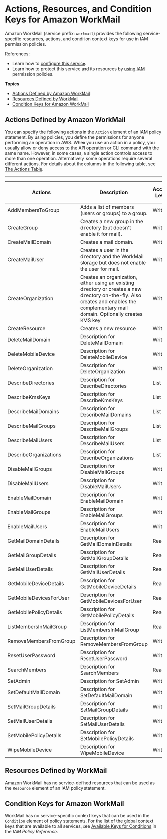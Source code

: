 # Actions, Resources, and Condition Keys for Amazon WorkMail<a name="list_amazonworkmail"></a>

Amazon WorkMail \(service prefix: `workmail`\) provides the following service\-specific resources, actions, and condition context keys for use in IAM permission policies\.

References:
+ Learn how to [configure this service](https://docs.aws.amazon.com/workmail/latest/adminguide/)\.
+ Learn how to protect this service and its resources by [using IAM](https://docs.aws.amazon.com/workmail/latest/adminguide/iam_users_groups.html) permission policies\.

**Topics**
+ [Actions Defined by Amazon WorkMail](#amazonworkmail-actions-as-permissions)
+ [Resources Defined by WorkMail](#amazonworkmail-resources-for-iam-policies)
+ [Condition Keys for Amazon WorkMail](#amazonworkmail-policy-keys)

## Actions Defined by Amazon WorkMail<a name="amazonworkmail-actions-as-permissions"></a>

You can specify the following actions in the `Action` element of an IAM policy statement\. By using policies, you define the permissions for anyone performing an operation in AWS\. When you use an action in a policy, you usually allow or deny access to the API operation or CLI command with the same name\. However, in some cases, a single action controls access to more than one operation\. Alternatively, some operations require several different actions\. For details about the columns in the following table, see [The Actions Table](reference_policies_actions-resources-contextkeys.md#actions_table)\.


****  

| Actions | Description | Access Level | Resource Types \(\*required\) | Condition Keys | Dependent Actions | 
| --- | --- | --- | --- | --- | --- | 
|   AddMembersToGroup  | Adds a list of members \(users or groups\) to a group\. | Write |  |  |  | 
|   CreateGroup  | Creates a new group in the directory \(but doesn't enable it for mail\)\. | Write |  |  |  | 
|   CreateMailDomain  | Creates a mail domain\. | Write |  |  |  | 
|   CreateMailUser  | Creates a user in the directory and the WorkMail storage but does not enable the user for mail\. | Write |  |  |  | 
|   CreateOrganization  | Creates an organization, either using an existing directory or creates a new directory on\-the\-fly\. Also creates and enables the complementary mail domain\. Optionally creates KMS key | Write |  |  |  | 
|   CreateResource  | Creates a new resource | Write |  |  |  | 
|   DeleteMailDomain  | Description for DeleteMailDomain | Write |  |  |  | 
|   DeleteMobileDevice  | Description for DeleteMobileDevice | Write |  |  |  | 
|   DeleteOrganization  | Description for DeleteOrganization | Write |  |  |  | 
|   DescribeDirectories  | Description for DescribeDirectories | List |  |  |  | 
|   DescribeKmsKeys  | Description for DescribeKmsKeys | List |  |  |  | 
|   DescribeMailDomains  | Description for DescribeMailDomains | List |  |  |  | 
|   DescribeMailGroups  | Description for DescribeMailGroups | List |  |  |  | 
|   DescribeMailUsers  | Description for DescribeMailUsers | List |  |  |  | 
|   DescribeOrganizations  | Description for DescribeOrganizations | List |  |  |  | 
|   DisableMailGroups  | Description for DisableMailGroups | Write |  |  |  | 
|   DisableMailUsers  | Description for DisableMailUsers | Write |  |  |  | 
|   EnableMailDomain  | Description for EnableMailDomain | Write |  |  |  | 
|   EnableMailGroups  | Description for EnableMailGroups | Write |  |  |  | 
|   EnableMailUsers  | Description for EnableMailUsers | Write |  |  |  | 
|   GetMailDomainDetails  | Description for GetMailDomainDetails | Read |  |  |  | 
|   GetMailGroupDetails  | Description for GetMailGroupDetails | Read |  |  |  | 
|   GetMailUserDetails  | Description for GetMailUserDetails | Read |  |  |  | 
|   GetMobileDeviceDetails  | Description for GetMobileDeviceDetails | Read |  |  |  | 
|   GetMobileDevicesForUser  | Description for GetMobileDevicesForUser | Read |  |  |  | 
|   GetMobilePolicyDetails  | Description for GetMobilePolicyDetails | Read |  |  |  | 
|   ListMembersInMailGroup  | Description for ListMembersInMailGroup | Read |  |  |  | 
|   RemoveMembersFromGroup  | Description for RemoveMembersFromGroup | Write |  |  |  | 
|   ResetUserPassword  | Description for ResetUserPassword | Write |  |  |  | 
|   SearchMembers  | Description for SearchMembers | Read |  |  |  | 
|   SetAdmin  | Description for SetAdmin | Write |  |  |  | 
|   SetDefaultMailDomain  | Description for SetDefaultMailDomain | Write |  |  |  | 
|   SetMailGroupDetails  | Description for SetMailGroupDetails | Write |  |  |  | 
|   SetMailUserDetails  | Description for SetMailUserDetails | Write |  |  |  | 
|   SetMobilePolicyDetails  | Description for SetMobilePolicyDetails | Write |  |  |  | 
|   WipeMobileDevice  | Description for WipeMobileDevice | Write |  |  |  | 

## Resources Defined by WorkMail<a name="amazonworkmail-resources-for-iam-policies"></a>

Amazon WorkMail has no service\-defined resources that can be used as the `Resource` element of an IAM policy statement\.

## Condition Keys for Amazon WorkMail<a name="amazonworkmail-policy-keys"></a>

WorkMail has no service\-specific context keys that can be used in the `Condition` element of policy statements\. For the list of the global context keys that are available to all services, see [Available Keys for Conditions](reference_policies_condition-keys.html#AvailableKeys) in the *IAM Policy Reference*\.